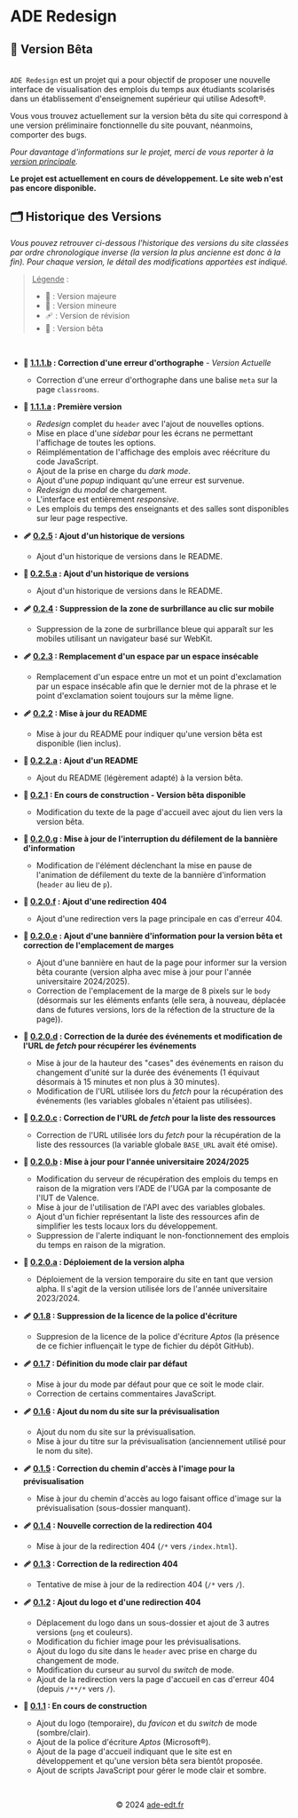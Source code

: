 # ADE Redesign

## &#x1F9EA; Version Bêta

\
`ADE Redesign` est un projet qui a pour objectif de proposer une nouvelle interface de visualisation des emplois du temps aux étudiants scolarisés dans un établissement d'enseignement supérieur qui utilise Adesoft&#xAE;.

Vous vous trouvez actuellement sur la version bêta du site qui correspond à une version préliminaire fonctionnelle du site pouvant, néanmoins, comporter des bugs.

_Pour davantage d'informations sur le projet, merci de vous reporter à la [version principale](https://github.com/CHALENCON-Yoan/ade-redesign/blob/main/README.md)._

**Le projet est actuellement en cours de développement. Le site web n'est pas encore disponible.**

## 🗂️ Historique des Versions

_Vous pouvez retrouver ci-dessous l'historique des versions du site classées par ordre chronologique inverse (la version la plus ancienne est donc à la fin). Pour chaque version, le détail des modifications apportées est indiqué._

> <u>Légende</u> :
>
> - &#x1F516; : Version majeure
> - &#x1F41B; : Version mineure
> - &#x1FA79; : Version de révision
> - &#x1F9EA; : Version bêta

&nbsp;

- **&#x1F9EA; [1.1.1.b](https://github.com/CHALENCON-Yoan/ade-redesign/commit/beta) : Correction d'une erreur d'orthographe** - _Version Actuelle_

  - Correction d'une erreur d'orthographe dans une balise `meta` sur la page `classrooms`.

- **&#x1F9EA; [1.1.1.a](https://github.com/CHALENCON-Yoan/ade-redesign/commit/0bc6ba649543df8f88fc5b67bcdf269bff9fe067) : Première version**

  - _Redesign_ complet du `header` avec l'ajout de nouvelles options.
  - Mise en place d'une _sidebar_ pour les écrans ne permettant l'affichage de toutes les options.
  - Réimplémentation de l'affichage des emplois avec réécriture du code JavaScript.
  - Ajout de la prise en charge du _dark mode_.
  - Ajout d'une _popup_ indiquant qu'une erreur est survenue.
  - _Redesign_ du _modal_ de chargement.
  - L'interface est entièrement _responsive_.
  - Les emplois du temps des enseignants et des salles sont disponibles sur leur page respective.

- **&#x1FA79; [0.2.5](https://github.com/CHALENCON-Yoan/ade-redesign/commit/8e203b843ae3eb13190281b7f02d634caa7bd001) : Ajout d'un historique de versions**

  - Ajout d'un historique de versions dans le README.

- **&#x1F9EA; [0.2.5.a](https://github.com/CHALENCON-Yoan/ade-redesign/commit/e2c76019ae9840ec227cc25f0bcc180e603ede82) : Ajout d'un historique de versions**

  - Ajout d'un historique de versions dans le README.

- **&#x1FA79; [0.2.4](https://github.com/CHALENCON-Yoan/ade-redesign/commit/570447d1ad3cfbaee67aa19df4a06678c34f649d) : Suppression de la zone de surbrillance au clic sur mobile**

  - Suppression de la zone de surbrillance bleue qui apparaît sur les mobiles utilisant un navigateur basé sur WebKit.

- **&#x1FA79; [0.2.3](https://github.com/CHALENCON-Yoan/ade-redesign/commit/c5dc0db7609b967ca019d4a93e46bb6b3d7504e6) : Remplacement d'un espace par un espace insécable**

  - Remplacement d'un espace entre un mot et un point d'exclamation par un espace insécable afin que le dernier mot de la phrase et le point d'exclamation soient toujours sur la même ligne.

- **&#x1FA79; [0.2.2](https://github.com/CHALENCON-Yoan/ade-redesign/commit/d9986c6214234eb0a8cf4abbcdb6e3d46fef4540) : Mise à jour du README**

  - Mise à jour du README pour indiquer qu'une version bêta est disponible (lien inclus).

- **&#x1F9EA; [0.2.2.a](https://github.com/CHALENCON-Yoan/ade-redesign/commit/27306b379b3617c6b2edbdc5d4d4047621c47392) : Ajout d'un README**

  - Ajout du README (légèrement adapté) à la version bêta.

- **&#x1F41B; [0.2.1](https://github.com/CHALENCON-Yoan/ade-redesign/commit/d112d04aa6eec26bb5fcc322d8ee3d2388954356) : En cours de construction - Version bêta disponible**

  - Modification du texte de la page d'accueil avec ajout du lien vers la
    version bêta.

- **&#x1F9EA; [0.2.0.g](https://github.com/CHALENCON-Yoan/ade-redesign/commit/4f640f48aad6bb5cb1df61174d8a2f08e1d98c48) : Mise à jour de l'interruption du défilement de la bannière d'information**

  - Modification de l'élément déclenchant la mise en pause de l'animation de défilement du texte de la bannière d'information (`header` au lieu de `p`).

- **&#x1F9EA; [0.2.0.f](https://github.com/CHALENCON-Yoan/ade-redesign/commit/df133215042b275e4ddc54bad54c6c2edd0a5506) : Ajout d'une redirection 404**

  - Ajout d'une redirection vers la page principale en cas d'erreur 404.

- **&#x1F9EA; [0.2.0.e](https://github.com/CHALENCON-Yoan/ade-redesign/commit/fdad910bf9d6fe763495c3a12fe3c92a0a4a935b) : Ajout d'une bannière d'information pour la version bêta et correction de l'emplacement de marges**

  - Ajout d'une bannière en haut de la page pour informer sur la version bêta courante (version alpha avec mise à jour pour l'année universitaire 2024/2025).
  - Correction de l'emplacement de la marge de 8 pixels sur le `body` (désormais sur les éléments enfants (elle sera, à nouveau, déplacée dans de futures versions, lors de la réfection de la structure de la page)).

- **&#x1F9EA; [0.2.0.d](https://github.com/CHALENCON-Yoan/ade-redesign/commit/7fbb24a6bdc05e6867c3fa7e7b6b3d400949d79e) : Correction de la durée des événements et modification de l'URL de _fetch_ pour récupérer les événements**

  - Mise à jour de la hauteur des "cases" des événements en raison du changement d'unité sur la durée des événements (1 équivaut désormais à 15 minutes et non plus à 30 minutes).
  - Modification de l'URL utilisée lors du _fetch_ pour la récupération des événements (les variables globales n'étaient pas utilisées).

- **&#x1F9EA; [0.2.0.c](https://github.com/CHALENCON-Yoan/ade-redesign/commit/6c42c85162704e7ba1a743971bc79687ea40d3b1) : Correction de l'URL de _fetch_ pour la liste des ressources**

  - Correction de l'URL utilisée lors du _fetch_ pour la récupération de la liste des ressources (la variable globale `BASE_URL` avait été omise).

- **&#x1F9EA; [0.2.0.b](https://github.com/CHALENCON-Yoan/ade-redesign/commit/3f12919725faf8c46a2420ad8cd73d51dbeb7eb9) : Mise à jour pour l'année universitaire 2024/2025**

  - Modification du serveur de récupération des emplois du temps en raison de la migration vers l'ADE de l'UGA par la composante de l'IUT de Valence.
  - Mise à jour de l'utilisation de l'API avec des variables globales.
  - Ajout d'un fichier représentant la liste des ressources afin de simplifier les tests locaux lors du développement.
  - Suppression de l'alerte indiquant le non-fonctionnement des emplois du temps en raison de la migration.

- **&#x1F9EA; [0.2.0.a](https://github.com/CHALENCON-Yoan/ade-redesign/commit/2ee059a3f99170b3463a720b4f8c2f3a635ba827) : Déploiement de la version alpha**

  - Déploiement de la version temporaire du site en tant que version alpha. Il s'agit de la version utilisée lors de l'année universitaire 2023/2024.

- **&#x1FA79; [0.1.8](https://github.com/CHALENCON-Yoan/ade-redesign/commit/adcf7363b9ae03e61bb0f829d5abb21957682481) : Suppression de la licence de la police d'écriture**

  - Suppresion de la licence de la police d'écriture _Aptos_ (la présence de ce fichier influençait le type de fichier du dépôt GitHub).

- **&#x1FA79; [0.1.7](https://github.com/CHALENCON-Yoan/ade-redesign/commit/ba59252f0db78deb115fbe89bfa8158df5e65be5) : Définition du mode clair par défaut**

  - Mise à jour du mode par défaut pour que ce soit le mode clair.
  - Correction de certains commentaires JavaScript.

- **&#x1FA79; [0.1.6](https://github.com/CHALENCON-Yoan/ade-redesign/commit/f728e4193eb7fcaa964febbacb41260d8917d4a8) : Ajout du nom du site sur la prévisualisation**

  - Ajout du nom du site sur la prévisualisation.
  - Mise à jour du titre sur la prévisualisation (anciennement utilisé pour le nom du site).

- **&#x1FA79; [0.1.5](https://github.com/CHALENCON-Yoan/ade-redesign/commit/a8962d73f9250a9192d11c4cbd8a990ed97ea437) : Correction du chemin d'accès à l'image pour la prévisualisation**

  - Mise à jour du chemin d'accès au logo faisant office d'image sur la prévisualisation (sous-dossier manquant).

- **&#x1FA79; [0.1.4](https://github.com/CHALENCON-Yoan/ade-redesign/commit/53dc4a720e3e728f41872acdd8eb52d85e2ea22b) : Nouvelle correction de la redirection 404**

  - Mise à jour de la redirection 404 (`/*` vers `/index.html`).

- **&#x1FA79; [0.1.3](https://github.com/CHALENCON-Yoan/ade-redesign/commit/807b22cc6ab02f132f3de167c74c4ce93da154ff) : Correction de la redirection 404**

  - Tentative de mise à jour de la redirection 404 (`/*` vers `/`).

- **&#x1FA79; [0.1.2](https://github.com/CHALENCON-Yoan/ade-redesign/commit/62fe22ba0a19f7662996b96af95c29bd7c07357c) : Ajout du logo et d'une redirection 404**

  - Déplacement du logo dans un sous-dossier et ajout de 3 autres versions (`png` et couleurs).
  - Modification du fichier image pour les prévisualisations.
  - Ajout du logo du site dans le `header` avec prise en charge du changement de mode.
  - Modification du curseur au survol du _switch_ de mode.
  - Ajout de la redirection vers la page d'accueil en cas d'erreur 404 (depuis `/**/*` vers `/`).

- **&#x1F516; [0.1.1](https://github.com/CHALENCON-Yoan/ade-redesign/commit/470fc5a3d4efc80ad142733e3e523e3937f8626c) : En cours de construction**

  - Ajout du logo (temporaire), du _favicon_ et du _switch_ de mode (sombre/clair).
  - Ajout de la police d'écriture _Aptos_ (Microsoft&#xAE;).
  - Ajout de la page d'accueil indiquant que le site est en développement et qu'une version bêta sera bientôt proposée.
  - Ajout de scripts JavaScript pour gérer le mode clair et sombre.

&nbsp;

<p style="text-align: center;">© 2024 <a href="https://ade-edt.fr">ade-edt.fr</a></p>
